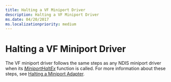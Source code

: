 ```yaml
---
title: Halting a VF Miniport Driver
description: Halting a VF Miniport Driver
ms.date: 04/20/2017
ms.localizationpriority: medium
---
```


# Halting a VF Miniport Driver


The VF miniport driver follows the same steps as any NDIS miniport driver when its [*MiniportHaltEx*](/windows-hardware/drivers/ddi/ndis/nc-ndis-miniport_halt) function is called. For more information about these steps, see [Halting a Miniport Adapter](halting-a-miniport-adapter.md).

 

